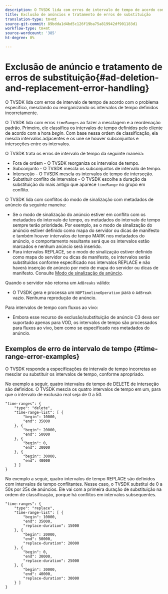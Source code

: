 ```yaml
---
description: O TVSDK lida com erros de intervalo de tempo de acordo com o problema específico, mesclando ou reorganizando os intervalos de tempo definidos incorretamente.
title: Exclusão de anúncios e tratamento de erros de substituição
translation-type: tm+mt
source-git-commit: 89bdda1d4bd5c126f19ba75a819942df901183d1
workflow-type: tm+mt
source-wordcount: '385'
ht-degree: 0%

---
```



# Exclusão de anúncio e tratamento de erros de substituição{#ad-deletion-and-replacement-error-handling}

O TVSDK lida com erros de intervalo de tempo de acordo com o problema específico, mesclando ou reorganizando os intervalos de tempo definidos incorretamente.

O TVSDK lida com erros `timeRanges` ao fazer a mesclagem e a reordenação padrão. Primeiro, ele classifica os intervalos de tempo definidos pelo cliente de acordo com a hora *begin*. Com base nessa ordem de classificação, ela mescla intervalos adjacentes e os une se houver subconjuntos e interseções entre os intervalos.

O TVSDK trata os erros de intervalo de tempo da seguinte maneira:

* Fora de ordem - O TVSDK reorganiza os intervalos de tempo.
* Subconjunto - O TVSDK mescla os subconjuntos de intervalo de tempo.
* Interseção - O TVSDK mescla os intervalos de tempo de interseção.
* Substituir conflito de intervalos - O TVSDK escolhe a duração da substituição do mais antigo que aparece `timeRange` no grupo em conflito.

O TVSDK lida com conflitos do modo de sinalização com metadados de anúncio da seguinte maneira:

* Se o modo de sinalização do anúncio estiver em conflito com os metadados do intervalo de tempo, os metadados do intervalo de tempo sempre terão prioridade. Por exemplo, se o modo de sinalização do anúncio estiver definido como mapa do servidor ou dicas de manifesto e também houver intervalos de tempo MARK nos metadados do anúncio, o comportamento resultante será que os intervalos estão marcados e nenhum anúncio será inserido.
* Para intervalos REPLACE, se o modo de sinalização estiver definido como mapa do servidor ou dicas de manifesto, os intervalos serão substituídos conforme especificado nos intervalos REPLACE e não haverá inserção de anúncio por meio de mapa do servidor ou dicas de manifesto. Consulte [Modo de sinalização de anúncio](../../../tvsdk-1.4-for-android/ad-insertion/ad-insertion-metadata/android-1.4-ad-signaling-mode.md).

Quando o servidor não retorna um `AdBreaks` válido:

* O TVSDK gera e processa um `NOPTimelineOperation` para o `AdBreak` vazio. Nenhuma reprodução de anúncio.

Para intervalos de tempo com fluxos ao vivo:

* Embora esse recurso de exclusão/substituição de anúncio C3 deva ser suportado apenas para VOD, os intervalos de tempo são processados para fluxos ao vivo, bem como se especificado nos metadados do anúncio.

## Exemplos de erro de intervalo de tempo {#time-range-error-examples}

O TVSDK responde a especificações de intervalo de tempo incorretas ao mesclar ou substituir os intervalos de tempo, conforme apropriado.

No exemplo a seguir, quatro intervalos de tempo de DELETE de interseção são definidos. O TVSDK mescla os quatro intervalos de tempo em um, para que o intervalo de exclusão real seja de 0 a 50.

```
"time-ranges": {
    "type": "delete",
    "time-range-list": [ {
        "begin": 10000,
        "end": 35000
    }, {
        "begin": 20000,
        "end": 50000
    }, {
        "begin": 0,
        "end": 30000
    }, {
        "begin": 30000,
        "end": 40000
    } ]
}
```

No exemplo a seguir, quatro intervalos de tempo REPLACE são definidos com intervalos de tempo conflitantes. Nesse caso, o TVSDK substitui de 0 a 50s por 25s de anúncios. Ele vai com a primeira duração de substituição na ordem de classificação, porque há conflitos em intervalos subsequentes.

```
"time-ranges": {
    "type": "replace",
    "time-range-list": [ {
        "begin": 10000,
        "end": 35000,
        "replace-duration": 15000
    }, {
        "begin": 20000,
        "end": 50000,
        "replace-duration": 20000
    }, {
        "begin": 0,
        "end": 30000,
        "replace-duration": 25000
    }, {
        "begin": 30000,
        "end": 40000,
        "replace-duration": 30000
    } ]
}
```
